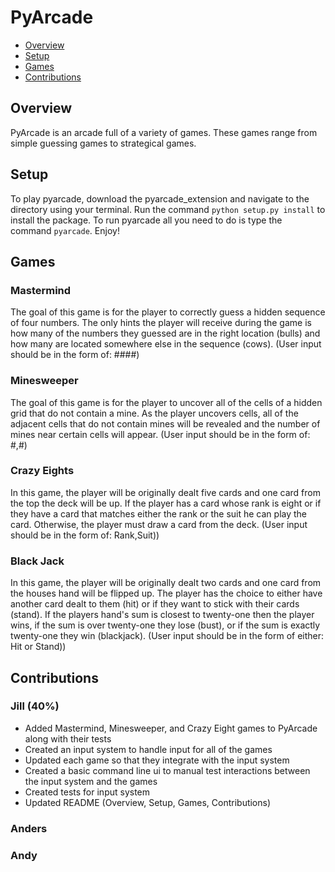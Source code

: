 # PyArcade
- [Overview](#overview)
- [Setup](#setup)
- [Games](#games)
- [Contributions](#contributions)

## Overview
PyArcade is an arcade full of a variety of games. These games range from simple guessing games to strategical games.

## Setup
To play pyarcade, download the pyarcade_extension and navigate to the directory using your terminal. Run the command `python setup.py install` 
to install the package. To run pyarcade all you need to do is type the command `pyarcade`. Enjoy!

## Games
### Mastermind
The goal of this game is for the player to correctly guess a hidden sequence of four numbers. The only hints the player will receive during the game is how many of the numbers they guessed 
are in the right location (bulls) and how many are located somewhere else in the sequence (cows). 
(User input should be in the form of: ####)

### Minesweeper
The goal of this game is for the player to uncover all of the cells of a hidden grid that do not contain a mine. As the player
uncovers cells, all of the adjacent cells that do not contain mines will be revealed and the number of mines near certain cells will appear.
(User input should be in the form of: #,#)

### Crazy Eights
In this game, the player will be originally dealt five cards and one card from the top the deck will be up. If the player has a 
card whose rank is eight or if they have a card that matches either the rank or the suit he can play the card. 
Otherwise, the player must draw a card from the deck. (User input should be in the form of: Rank,Suit))

### Black Jack
In this game, the player will be originally dealt two cards and one card from the houses hand will be flipped up. The player has
the choice to either have another card dealt to them (hit) or if they want to stick with their cards (stand). If the players hand's sum
is closest to twenty-one then the player wins, if the sum is over twenty-one they lose (bust), or if the sum is exactly twenty-one they win (blackjack).
(User input should be in the form of either: Hit or Stand))

## Contributions
### Jill (40%)
*  Added Mastermind, Minesweeper, and Crazy Eight games to PyArcade along with their tests
*  Created an input system to handle input for all of the games
*  Updated each game so that they integrate with the input system
*  Created a basic command line ui to manual test interactions between the input system and the games
*  Created tests for input system
*  Updated README (Overview, Setup, Games, Contributions)

### Anders

### Andy
